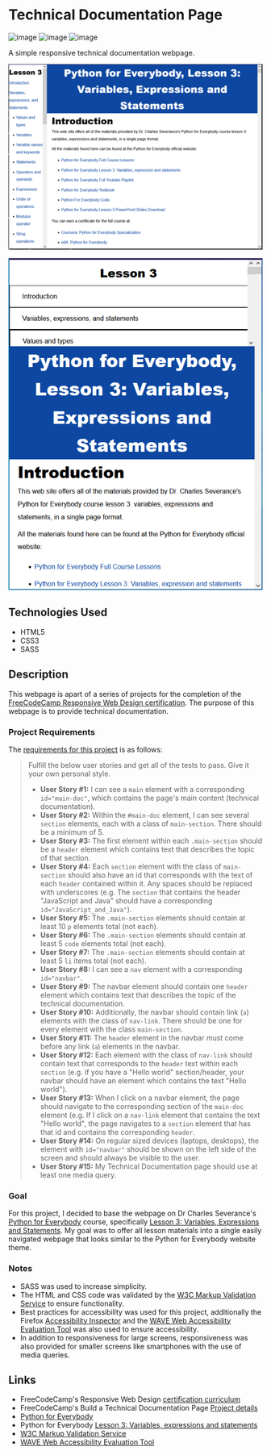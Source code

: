 # Technical Documentation Page

![image](https://img.shields.io/badge/HTML5-E34F26?style=for-the-badge&logo=html5&logoColor=white)
![image](https://img.shields.io/badge/CSS3-1572B6?style=for-the-badge&logo=css3&logoColor=white)
![image](https://img.shields.io/badge/Sass-CC6699?style=for-the-badge&logo=sass&logoColor=white)

A simple responsive technical documentation webpage.

![image](https://raw.githubusercontent.com/anthonyrepo/technical-documentation-page/main/img/large-screen.PNG)

![image](https://raw.githubusercontent.com/anthonyrepo/technical-documentation-page/main/img/small-screen.PNG)

## Technologies Used
- HTML5
- CSS3
- SASS
## Description
This webpage is apart of a series of projects for the completion of the [FreeCodeCamp Responsive Web Design certification](https://www.freecodecamp.org/learn/responsive-web-design/#responsive-web-design-projects). The purpose of this webpage is to provide technical documentation.
### Project Requirements
The [requirements for this project](https://www.freecodecamp.org/learn/responsive-web-design/responsive-web-design-projects/build-a-technical-documentation-page) is as follows:
> Fulfill the below user stories and get all of the tests to pass. Give it your own personal style.
> - **User Story #1:** I can see a `main` element with a corresponding `id="main-doc"`, which contains the page's main content (technical documentation).
> - **User Story #2:** Within the `#main-doc` element, I can see several `section` elements, each with a class of `main-section`. There should be a minimum of 5.
> - **User Story #3:** The first element within each `.main-section` should be a `header` element which contains text that describes the topic of that section.
> - **User Story #4:** Each `section` element with the class of `main-section` should also have an id that corresponds with the text of each `header` contained within it. Any spaces should be replaced with underscores (e.g. The `section` that contains the header "JavaScript and Java" should have a corresponding `id="JavaScript_and_Java"`).
> - **User Story #5:** The `.main-section` elements should contain at least 10 `p` elements total (not each).
> - **User Story #6:** The `.main-section` elements should contain at least 5 `code` elements total (not each).
> - **User Story #7:** The `.main-section` elements should contain at least 5 `li` items total (not each).
> - **User Story #8:** I can see a `nav` element with a corresponding `id="navbar"`.
> - **User Story #9:** The navbar element should contain one `header` element which contains text that describes the topic of the technical documentation.
> - **User Story #10:** Additionally, the navbar should contain link (`a`) elements with the class of `nav-link`. There should be one for every element with the class `main-section`.
> - **User Story #11:** The `header` element in the navbar must come before any link (`a`) elements in the navbar.
> - **User Story #12:** Each element with the class of `nav-link` should contain text that corresponds to the `header` text within each `section` (e.g. if you have a "Hello world" section/header, your navbar should have an element which contains the text "Hello world").
> - **User Story #13:** When I click on a navbar element, the page should navigate to the corresponding section of the `main-doc` element (e.g. If I click on a `nav-link` element that contains the text "Hello world", the page navigates to a `section` element that has that id and contains the corresponding `header`.
> - **User Story #14:** On regular sized devices (laptops, desktops), the element with `id="navbar"` should be shown on the left side of the screen and should always be visible to the user.
> - **User Story #15:** My Technical Documentation page should use at least one media query.
### Goal
For this project, I decided to base the webpage on Dr Charles Severance's [Python for Everybody](https://www.py4e.com/) course, specifically [Lesson 3: Variables, Expressions and Statements](https://www.py4e.com/lessons/memory).
My goal was to offer all lesson materials into a single easily navigated webpage that looks similar to the Python for Everybody website theme.
### Notes
- SASS was used to increase simplicity.
- The HTML and CSS code was validated by the [W3C Markup Validation Service](https://validator.w3.org/) to ensure functionality.
- Best practices for accessibility was used for this project, additionally the Firefox [Accessibility Inspector](https://developer.mozilla.org/en-US/docs/Tools/Accessibility_inspector) and the [WAVE Web Accessibility Evaluation Tool](https://wave.webaim.org/) was also used to ensure accessibility.
- In addition to responsiveness for large screens, responsiveness was also provided for smaller screens like smartphones with the use of media queries.
## Links
- FreeCodeCamp's Responsive Web Design [certification curriculum](https://www.freecodecamp.org/learn/responsive-web-design/#responsive-web-design-projects)
- FreeCodeCamp's Build a Technical Documentation Page [Project details](https://www.freecodecamp.org/learn/responsive-web-design/responsive-web-design-projects/build-a-technical-documentation-page)
- [Python for Everybody](https://www.py4e.com/)
- Python for Everybody [Lesson 3: Variables, expressions and statements](https://www.py4e.com/lessons/memory)
- [W3C Markup Validation Service](https://validator.w3.org/)
- [WAVE Web Accessibility Evaluation Tool](https://wave.webaim.org/)